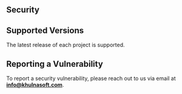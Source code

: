 ## Security

## Supported Versions

The latest release of each project is supported.

## Reporting a Vulnerability

To report a security vulnerability, please reach out to us via email at **info@khulnasoft.com**.
